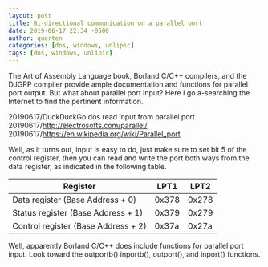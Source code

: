 ```yaml
---
layout: post
title: Bi-directional communication on a parallel port
date: 2019-06-17 22:34 -0500
author: quorten
categories: [dos, windows, unlipic]
tags: [dos, windows, unlipic]
---
```


The Art of Assembly Language book, Borland C/C++ compilers, and the
DJGPP compiler provide ample documentation and functions for parallel
port output.  But what about parallel port input?  Here I go
a-searching the Internet to find the pertinent information.

20190617/DuckDuckGo dos read input from parallel port  
20190617/http://electrosofts.com/parallel/  
20190617/https://en.wikipedia.org/wiki/Parallel_port

Well, as it turns out, input is easy to do, just make sure to set bit
5 of the control register, then you can read and write the port both
ways from the data register, as indicated in the following table.

|  Register   	   	     	|	LPT1 |	LPT2 |
| ---------			|	---- |	---- |
| Data register (Base Address + 0) |	0x378 |	0x278 |
| Status register (Base Address + 1) |	0x379 |	0x279 |
| Control register (Base Address + 2) |	0x37a |	0x27a |

Well, apparently Borland C/C++ does include functions for parallel
port input.  Look toward the outportb() inportb(), outport(), and
inport() functions.
